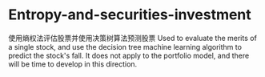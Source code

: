 # Entropy-and-securities-investment
使用熵权法评估股票并使用决策树算法预测股票
Used to evaluate the merits of a single stock, and use the decision tree machine learning algorithm to predict the stock's fall. 
It does not apply to the portfolio model, and there will be time to develop in this direction.
